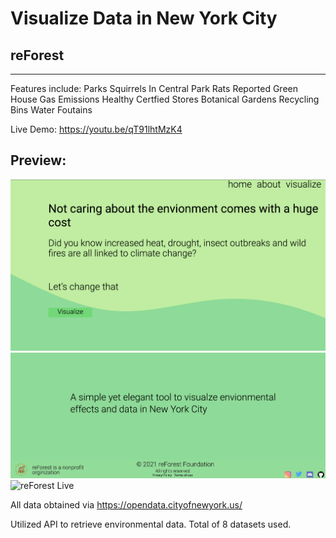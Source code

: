 # Visualize Data in New York City 
## reForest

----------------------------------------------------------------------------------------

Features include:
 Parks
 Squirrels In Central Park
 Rats
 Reported Green House Gas Emissions
 Healthy Certfied Stores
 Botanical Gardens
 Recycling Bins
 Water Foutains
 
 Live Demo: https://youtu.be/qT91lhtMzK4 

## Preview:
![reForest Home](reForest-home.png)
![reForest Footer](reForest-footer.png)
![reForest Live](reForest-live.png)

 All data obtained via https://opendata.cityofnewyork.us/ 

 Utilized API to retrieve environmental data. Total of 8 datasets used. 
